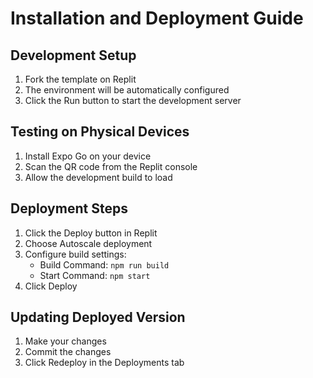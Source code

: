 
# Installation and Deployment Guide

## Development Setup

1. Fork the template on Replit
2. The environment will be automatically configured
3. Click the Run button to start the development server

## Testing on Physical Devices

1. Install Expo Go on your device
2. Scan the QR code from the Replit console
3. Allow the development build to load

## Deployment Steps

1. Click the Deploy button in Replit
2. Choose Autoscale deployment
3. Configure build settings:
   - Build Command: `npm run build`
   - Start Command: `npm start`
4. Click Deploy

## Updating Deployed Version

1. Make your changes
2. Commit the changes
3. Click Redeploy in the Deployments tab
